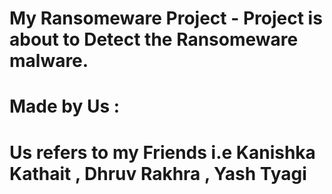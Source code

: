 # My Ransomeware Project - Project is about to Detect the Ransomeware malware. 
# Made by Us : 
# Us refers to my Friends i.e Kanishka Kathait , Dhruv Rakhra , Yash Tyagi 